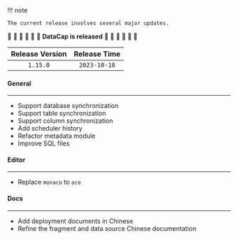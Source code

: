 !!! note

    The current release involves several major updates.

:tada: :tada: :tada: :tada: :tada: :tada: **DataCap is released** :tada: :tada: :tada: :tada: :tada: :tada:

| Release Version | Release Time |
|:---------------:|:------------:|
|    `1.15.0`     | `2023-10-18` |

#### General

---

- Support database synchronization
- Support table synchronization
- Support column synchronization
- Add scheduler history
- Refactor metadata module
- Improve SQL files

#### Editor

---

- Replace `monaco` to `ace`

#### Docs

---

- Add deployment documents in Chinese
- Refine the fragment and data source Chinese documentation
